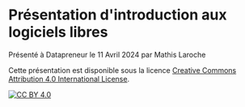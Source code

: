 # Présentation d'introduction aux logiciels libres

Présenté à Datapreneur le 11 Avril 2024 par Mathis Laroche

Cette présentation est disponible sous la licence
[Creative Commons Attribution 4.0 International License][cc-by].

[![CC BY 4.0][cc-by-image]][cc-by]

[cc-by]: http://creativecommons.org/licenses/by/4.0/
[cc-by-image]: https://i.creativecommons.org/l/by/4.0/88x31.png
